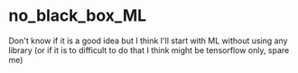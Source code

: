 # no_black_box_ML
Don't know if it is a good idea but I think I'll start with ML without using any library (or if it is to difficult to do that I think might be tensorflow only, spare me)
